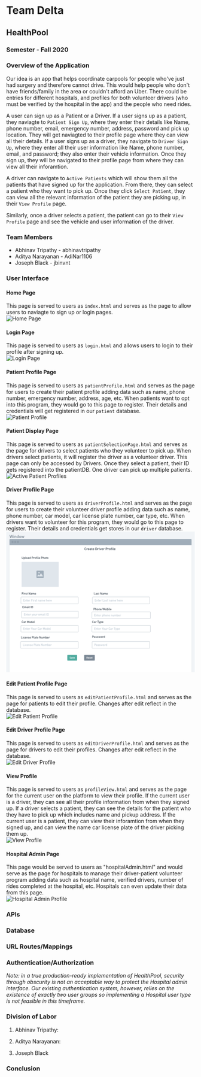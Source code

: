 # Team Delta

## HealthPool

### Semester - Fall 2020

### Overview of the Application

Our idea is an app that helps coordinate carpools for people who've just had surgery and therefore cannot drive. This would help people who don't have friends/family in the area or couldn't afford an Uber. There could be entries for different hospitals, and profiles for both volunteer drivers (who must be verified by the hospital in the app) and the people who need rides.

A user can sign up as a Patient or a Driver. If a user signs up as a patient, they naviagte to `Patient Sign Up`, where they enter their details like Name, phone number, email, emergency number, address, password and pick up location. They will get naviagted to their profile page where they can view all their details. If a user signs up as a driver, they navigate to `Driver Sign Up`, where they enter all their user information like Name, phone number, email, and password; they also enter their vehicle information. Once they sign up, they will be navigated to their profile page from where they can view all their inforamtion.

A driver can navigate to `Active Patients` which will show them all the patients that have signed up for the application. From there, they can select a patient who they want to pick up. Once they click `Select Patient`, they can view all the relevant information of the patient they are picking up, in their `View Profile` page.

Similarly, once a driver selects a patient, the patient can go to their `View Profile` page and see the vehicle and user information of the driver.

### Team Members

* Abhinav Tripathy - abhinavtripathy
* Aditya Narayanan - AdiNar1106
* Joseph Black - jbinvnt

### User Interface

#### Home Page

This page is served to users as `index.html` and serves as the page to allow users to naviagte to sign up or login pages.  
![Home Page]()

#### Login Page

This page is served to users as `login.html` and allows users to login to their profile after signing up.  
![Login Page]()

#### Patient Profile Page

This page is served to users as `patientProfile.html` and serves as the page for users to create their patient profile adding data such as name, phone number, emergency number, address, age, etc. When patients want to opt into this program, they would go to this page to register. Their details and credentials will get registered in our `patient` database.  
![Patient Profile]()

#### Patient Display Page

This page is served to users as `patientSelectionPage.html` and serves as the page for drivers to select patients who they volunteer to pick up. When drivers select patients, it will register the driver as a volunteer driver. This page can only be accessed by Drivers. Once they select a patient, their ID gets registered into the patientDB. One driver can pick up multiple patients.  
![Active Patient Profiles]()

#### Driver Profile Page

This page is served to users as `driverProfile.html` and serves as the page for users to create their volunteer driver profile adding data such as name, phone number, car model, car license plate number, car type, etc. When drivers want to volunteer for this program, they would go to this page to register. Their details and credentials get stores in our `driver` database.
![Driver Profile](wireframes/driverProfile.png?raw=true)

#### Edit Patient Profile Page

This page is served to users as `editPatientProfile.html` and serves as the page for patients to edit their profile. Changes after edit reflect in the database.  
![Edit Patient Profile]()

#### Edit Driver Profile Page

This page is served to users as `editDriverProfile.html` and serves as the page for drivers to edit their profiles. Changes after edit reflect in the database.  
![Edit Driver Profile]()

#### View Profile

This page is served to users as `profileView.html` and serves as the page for the current user on the platform to view their profile. If the current user is a driver, they can see all their profile information from when they signed up. If a driver selects a patient, they can see the details for the patient who they have to pick up which includes name and pickup address. If the current user is a patient, they can view their inforamtion from when they signed up, and can view the name car license plate of the driver picking them up.  
![View Profile]()

#### Hospital Admin Page

This page would be served to users as "hospitalAdmin.html" and would serve as the page for hospitals to manage their driver-patient volunteer program adding data such as hospital name, verified drivers, number of rides completed at the hospital, etc. Hospitals can even update their data from this page.  
![Hospital Admin Profile]()

### APIs

### Database

### URL Routes/Mappings

### Authentication/Authorization

*Note: in a true production-ready implementation of HealthPool, security through obscurity is not an acceptable way to protect the Hospital admin interface. Our existing authentication system, however, relies on the existence of exactly two user groups so implementing a Hospital user type is not feasible in this timeframe.*

### Division of Labor

1. Abhinav Tripathy:

2. Aditya Narayanan:

3. Joseph Black

### Conclusion
